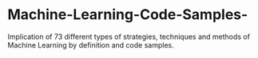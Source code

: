 # Machine-Learning-Code-Samples-

Implication of 73 different types of strategies, techniques and methods of Machine Learning by definition and  code samples. 
